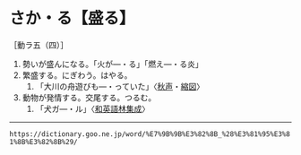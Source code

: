 # さか・る【盛る】

［動ラ五（四）］
1.  勢いが盛んになる。「火が―・る」「燃え―・る炎」
2.  繁盛する。にぎわう。はやる。    
    1.  「大川の舟遊びも―・っていた」〈[秋声](https://dictionary.goo.ne.jp/word/person/%E5%BE%B3%E7%94%B0%E7%A7%8B%E5%A3%B0/#jn-158145)・[縮図](https://dictionary.goo.ne.jp/word/%E7%B8%AE%E5%9B%B3/#jn-105122)〉
3. 動物が発情する。交尾する。つるむ。    
    1.  「犬ガ―・ル」〈[和英語林集成](https://dictionary.goo.ne.jp/word/%E5%92%8C%E8%8B%B1%E8%AA%9E%E6%9E%97%E9%9B%86%E6%88%90/#jn-237530)〉

---
`https://dictionary.goo.ne.jp/word/%E7%9B%9B%E3%82%8B_%28%E3%81%95%E3%81%8B%E3%82%8B%29/`